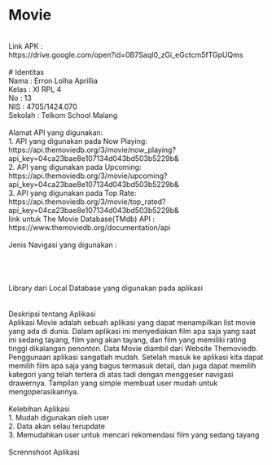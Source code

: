 # Movie
<br>
Link APK :<br>
https://drive.google.com/open?id=0B7SaqI0_zGi_eGctcm5fTGpUQms <br>
<br>
# Identitas <br>
Nama : Erron Lolha Aprillia <br>
Kelas : XI RPL 4 <br>
No : 13 <br>
NIS : 4705/1424.070 <br>
Sekolah : Telkom School Malang<br>
<br>
Alamat API yang digunakan: <br>
1. API yang digunakan pada Now Playing: <br>
https://api.themoviedb.org/3/movie/now_playing?api_key=04ca23bae8e107134d043bd503b5229b& <br>
2. API yang digunakan pada Upcoming: <br>
https://api.themoviedb.org/3/movie/upcoming?api_key=04ca23bae8e107134d043bd503b5229b& <br>
3. API yang digunakan pada Top Rate: <br>
https://api.themoviedb.org/3/movie/top_rated?api_key=04ca23bae8e107134d043bd503b5229b& <br>
link untuk The Movie Database(TMdb) API : <br>
https://www.themoviedb.org/documentation/api <br>
<br>
Jenis Navigasi yang digunakan : <br>
<br>
<br>
<br>
<br>
Library dari Local Database yang digunakan pada aplikasi <br>
<br>
<br>
Deskripsi tentang Aplikasi <br>
Aplikasi Movie adalah sebuah aplikasi yang dapat menampilkan list movie yang ada di dunia. 
Dalam aplikasi ini menyediakan film apa saja yang saat ini sedang tayang, film yang akan tayang, 
dan film yang memiliki rating tinggi dikalangan penonton. Data Movie diambil dari Website 
Themoviedb. Penggunaan aplikasi sangatlah mudah. Setelah masuk ke aplikasi kita dapat memilih 
film apa saja yang bagus termasuk detail, dan juga dapat memilih kategori yang telah tertera 
di atas tadi dengan menggeser navigasi drawernya. Tampilan yang simple membuat user mudah 
untuk mengoperasikannya. <br>
<br>
Kelebihan Aplikasi <br>
1. Mudah digunakan oleh user <br>
2. Data akan selau terupdate <br>
3. Memudahkan user untuk mencari rekomendasi film yang sedang tayang <br>
<br>
Scrennshoot Aplikasi <br>
<br>
<br>
<br>
<br>
